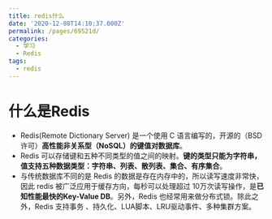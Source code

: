 ```yaml
---
title: redis什么
date: '2020-12-08T14:10:37.000Z'
permalink: /pages/69521d/
categories:
  - 学习
  - Redis
tags:
  - redis
---
```


# 什么是Redis

* Redis\(Remote Dictionary Server\) 是一个使用 C 语言编写的，开源的（BSD许可）**高性能非关系型（NoSQL）的键值对数据库**。
* Redis 可以存储键和五种不同类型的值之间的映射。**键的类型只能为字符串，值支持五种数据类型：字符串、列表、散列表、集合、有序集合**。
* 与传统数据库不同的是 Redis 的数据是存在内存中的，所以读写速度非常快，因此 redis 被广泛应用于缓存方向，每秒可以处理超过 10万次读写操作，是**已知性能最快的Key-Value DB**。另外，Redis 也经常用来做分布式锁。除此之外，Redis 支持事务 、持久化、LUA脚本、LRU驱动事件、多种集群方案。

